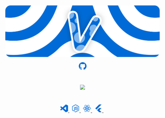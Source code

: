 <p align="center">
    <a href="https://vanished.rocks/">
        <img src="./assets/banners/VanishedBanner.png/" width="500px" />
    </a>
</p>
<p align="center">
    <a href="https://github.com/vanishedvan/">
        <img src="./assets/icons/other/github-solid.svg/" width="25px" />
    </a>
</p>

&nbsp;

<p align="center">
    <a href="https://github.com/vanishedvan/">
        <img src="https://github-readme-streak-stats.herokuapp.com?user=vanishedvan&hide_border=true&background=0D1117&currStreakLabel=FFFFFF&sideLabels=FFFFFF&currStreakNum=FFFFFF&dates=FFFFFF&sideNums=FFFFFF&fire=006BD6&ring=006BD6&stroke=FFFFFFFF)](https://git.io/streak-stats" />
    </a>
</p>

&nbsp;

<p align="center">
    <a href="https://code.visualstudio.com/">
        <img src="./assets/icons/tools/visualstudiocode.svg/" width="25px" />
    </a>
    &nbsp;
    <a href="https://www.nodejs.org/">
        <img src="./assets/icons/languages/nodejs.svg/" width="25px" />
    </a>
    &nbsp;
    <a href="https://www.reactjs.org/">
        <img src="./assets/icons/languages/react.svg/" width="25px" />
    </a>
    &nbsp;
    <a href="https://www.flutter.dev/">
        <img src="./assets/icons/languages/flutter.svg/" width="25px" />
    </a>
    &nbsp;
</p>

&nbsp;

